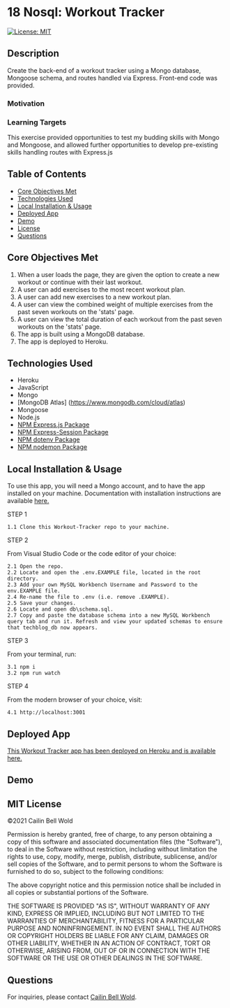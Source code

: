 # 18 Nosql: Workout Tracker

[![License: MIT](https://img.shields.io/github/license/CailinBellWold/Team-Profile-Generator?style=plastic)](https://opensource.org/licenses/MIT)

## Description 

Create the back-end of a workout tracker using a Mongo database, Mongoose schema, and routes handled via Express. Front-end code was provided.

### Motivation

<!-- * As a user, I want to be able to view create and track daily workouts. I want to be able to log multiple exercises in a workout on a given day. I should also be able to track the name, type, weight, sets, reps, and duration of exercise. If the exercise is a cardio exercise, I should be able to track my distance traveled.

A consumer will reach their fitness goals more quickly when they track their workout progress. -->

### Learning Targets
This exercise provided opportunities to test my budding skills with Mongo and Mongoose, and allowed further opportunities to develop pre-existing skills handling routes with Express.js

## Table of Contents
- [Core Objectives Met](#Core)
- [Technologies Used](#Technologies)
- [Local Installation & Usage](#Local)
- [Deployed App](#Deployed)
- [Demo](#Demo)
- [License](#MIT)
- [Questions](#Questions)

## Core Objectives Met

1. When a user loads the page, they are given the option to create a new workout or continue with their last workout.
2. A user can add exercises to the most recent workout plan. 
3. A user can add new exercises to a new workout plan.
4. A user can view the combined weight of multiple exercises from the past seven workouts on the 'stats' page.
5. A user can view the total duration of each workout from the past seven workouts on the 'stats' page.
6. The app is built using a MongoDB database.
7. The app is deployed to Heroku.

## Technologies Used 
- Heroku
- JavaScript
- Mongo
- [MongoDB Atlas] (https://www.mongodb.com/cloud/atlas)
- Mongoose
- Node.js
- [NPM Express.js Package](https://www.npmjs.com/package/express)
- [NPM Express-Session Package](https://www.npmjs.com/package/express-session)
- [NPM dotenv Package](https://www.npmjs.com/package/dotenv)
- [NPM nodemon Package](https://www.npmjs.com/package/nodemon)

## Local Installation & Usage

To use this app, you will need a Mongo account, and to have the app installed on your machine. Documentation with installation instructions are available [here.](https://dev.mysql.com/doc/workbench/en/wb-installing.html) 

STEP 1

    1.1 Clone this Workout-Tracker repo to your machine.

STEP 2

From Visual Studio Code or the code editor of your choice:

    2.1 Open the repo.
    2.2 Locate and open the .env.EXAMPLE file, located in the root directory.
    2.3 Add your own MySQL Workbench Username and Password to the env.EXAMPLE file.
    2.4 Re-name the file to .env (i.e. remove .EXAMPLE).
    2.5 Save your changes.
    2.6 Locate and open db\schema.sql.
    2.7 Copy and paste the database schema into a new MySQL Workbench query tab and run it. Refresh and view your updated schemas to ensure that techblog_db now appears.

STEP 3

From your terminal, run:

    3.1 npm i
    3.2 npm run watch

STEP 4

From the modern browser of your choice, visit:

    4.1 http://localhost:3001

## Deployed App

[This Workout Tracker app has been deployed on Heroku and is available here.](https://workout-tracker-cailin.herokuapp.com/)

## Demo 

<!-- Link: [Tech-Blog demo](https://drive.google.com/file/d/1HTyx6dRZKhin4lxi1JXKZvK0jWWVaZga/view) -->

## MIT License

&copy;2021 Cailin Bell Wold

Permission is hereby granted, free of charge, to any person obtaining a copy
of this software and associated documentation files (the "Software"), to deal
in the Software without restriction, including without limitation the rights
to use, copy, modify, merge, publish, distribute, sublicense, and/or sell
copies of the Software, and to permit persons to whom the Software is
furnished to do so, subject to the following conditions:

The above copyright notice and this permission notice shall be included in all
copies or substantial portions of the Software.

THE SOFTWARE IS PROVIDED "AS IS", WITHOUT WARRANTY OF ANY KIND, EXPRESS OR
IMPLIED, INCLUDING BUT NOT LIMITED TO THE WARRANTIES OF MERCHANTABILITY,
FITNESS FOR A PARTICULAR PURPOSE AND NONINFRINGEMENT. IN NO EVENT SHALL THE
AUTHORS OR COPYRIGHT HOLDERS BE LIABLE FOR ANY CLAIM, DAMAGES OR OTHER
LIABILITY, WHETHER IN AN ACTION OF CONTRACT, TORT OR OTHERWISE, ARISING FROM,
OUT OF OR IN CONNECTION WITH THE SOFTWARE OR THE USE OR OTHER DEALINGS IN THE
SOFTWARE.

## Questions
For inquiries, please contact [Cailin Bell Wold](https://github.com/CailinBellWold).
